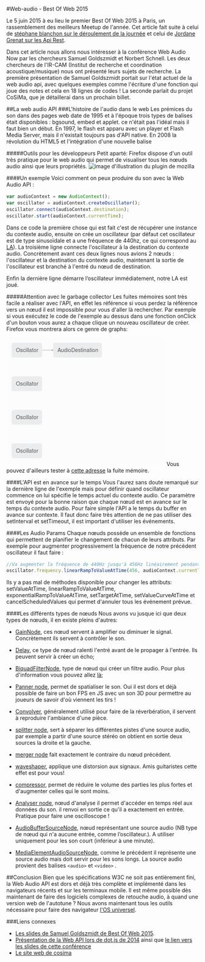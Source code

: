 #Web-audio - Best Of Web 2015

Le 5 juin 2015 à eu lieu le premier Best Of Web 2015 à Paris, un rassemblement des meilleurs Meetup de l'année. Cet article fait suite à celui de [stéphane blanchon sur le déroulement de la journée](http://blog.viseo-bt.com/meilleur-du-web-a-la-conference-best-web-2015/) et celui de [Jordane Grenat sur les Api Rest](https://stackedit.io/viewer#!provider=gist&gistId=2fcfe1a2c774c13e2466&filename=restWorld-bestOfWeb.md).

Dans cet article nous allons nous intéresser à la conférence Web Audio Now par les chercheurs Samuel Goldszmidt et Norbert Schnell. Les deux chercheurs de l'IR-CAM (Institut de recherche et coordination acoustique/musique) nous ont présenté leurs sujets de recherche. La première présentation de Samuel Goldszmidt portait sur l'état actuel de la web audio api, avec quelques exemples comme l'écriture d'une fonction qui joue des notes et cela en 18 lignes de codes ! La seconde parlait du projet CoSiMa, que je détaillerai dans un prochain billet.

##La web audio API
###L'histoire de l'audio dans le web
Les prémices du son dans des pages web date de 1995 et à l'époque trois types de balises était disponibles : bgsound, embed et applet. ce n'était pas l'idéal mais il faut bien un début. 
En 1997, le flash est apparu avec un player et Flash Media Server, mais il n'existait toujours pas d'API native.
En 2008 la révolution du HTML5 et l'intégration d'une nouvelle balise <audio> et enfin en 2010 le W3C définie la Web Audio API. À l'heure où j’écris ces lignes [le document est actuellement en Editor's graph](http://webaudio.github.io/web-audio-api/) mais [reste parfaitement utilisable sur tous les navigateurs sauf IE](http://caniuse.com/#search=web%20audio%20api), mais Edge implémentera  la Web Audio API.
###La Web Audio API en détail
L'API est de Haut niveau et elle permet un contrôle du son en JavaScript, elle repose sur le principe de routing modulaire. C'est à dire que le son possède une entrée auquel on va lui appliquer des nœuds audio pour obtenir le son en sortie. Un nœud audio peu par exemple correspondre à un filtre de certaines fréquences où un amplificateur, etc.

#####Outils pour les développeurs
Petit aparté: Firefox dispose d'un outil très pratique pour le web audio qui permet de visualiser tous les nœuds audio ainsi que leurs propriétés.
![image d'illustration du plugin de mozilla](http://blog.mozilla.org/hacks/files/2014/06/Web-Audio-Editor-1.png)

####Un exemple 
Voici comment on peux produire du son avec la Web Audio API :
```javascript
var audioContext = new AudioContext();
var oscillator = audioContext.createOscillator();
oscillator.connect(audioContext.destination);
oscillator.start(audioContext.currentTime);
```
Dans ce code la première chose qui est fait c'est de récupérer une instance du contexte audio, ensuite on crée un oscillateur (par défaut cet oscillateur est de type sinusoïdale et a une fréquence de 440hz, ce qui correspond au [LA](https://fr.wikipedia.org/wiki/La440)).
La troisième ligne connecte l'oscillateur à la destination du contexte audio. Concrètement avant ces deux lignes nous avions 2 nœuds : l'oscillateur et la destination du contexte audio, maintenant la sortie de l'oscillateur est branché à l'entré du nœud de destination. 

Enfin la dernière ligne démarre l’oscillateur immédiatement, notre LA est joué.

#####Attention avec le garbage collector
Les fuites mémoires sont très facile a réaliser avec l'API, en effet les référence si vous perdez la référence vers un nœud il est impossible pour vous d'aller là rechercher. Par exemple si vous exécutez le code de l'exemple au dessus dans une fonction onClick d'un bouton vous aurez a chaque clique un nouveau oscillateur de créer. Firefox vous montrera alors ce genre de graphs:

![image d'illustration](https://raw.githubusercontent.com/FBerthelot/web-audio-api-examples/gh-pages/images/garbage_collector.png)
Vous pouvez d'ailleurs tester à [cette adresse](http://fberthelot.github.io/web-audio-api-examples/exemple1) la fuite mémoire.

####L'API est en avance sur le temps
Vous l'aurez sans doute remarqué sur la dernière ligne de l'exemple mais pour définir quand oscillateur commence on lui spécifie le temps actuel du contexte audio. Ce paramètre est envoyé pour la bonne raison que chaque nœud est en avance sur le temps du contexte audio. Pour faire simple l'API a le temps du buffer en avance sur contexte.
Il faut donc faire très attention de ne pas utiliser des setInterval et setTimeout, il est important d'utiliser les événements.

####Les Audio Params
Chaque nœuds possède un ensemble de fonctions qui permettent de planifier le changement de chacun de leurs attributs. Par exemple pour augmenter progressivement la fréquence de notre précédent oscillateur il faut faire : 
```javascript
//Va augmenter la fréquence de 440Hz jusqu'à 456Hz linéairement pendant 10 secondes 
oscillator.frequency.linearRampToValueAtTime(456, audioContext.currentTime + 10);
```
Ils y a pas mal de méthodes  disponible pour changer les attributs: setValueAtTime, linearRampToValueAtTime, exponentialRampToValueAtTime, setTargetAtTime, setValueCurveAtTime et cancelScheduledValues qui permet d'annuler tous les événement prévue. 

####Les différents types de nœuds
Nous avons vu jusque ici que deux types de nœuds, il en existe pleins d'autres:

 - [GainNode](https://developer.mozilla.org/fr/docs/Web/API/GainNode), ces nœud servent à amplifier ou diminuer le signal. Concrètement ils servent à contrôler le son. 
 - [Delay](http://webaudio.github.io/web-audio-api/#the-delaynode-interface), ce type de nœud ralenti l'entré avant de le propager à l'entrée. Ils peuvent servir à créer un écho;
 - [BiquadFilterNode](https://developer.mozilla.org/en-US/docs/Web/API/BiquadFilterNode), type de nœud qui créer un filtre audio. Pour plus d'information vous pouvez allez [là](https://fr.wikipedia.org/wiki/Filtre_%28audio%29#Filtres_passe-haut_et_passe-bas);
 - [Panner node](https://developer.mozilla.org/fr/docs/Web/API/AudioListener), permet de spatialiser le son. Oui il est dors et déjà possible de faire un bon FPS en JS avec un son 3D pour permettre au joueurs de savoir d'où viennent les tirs !
 - [Convolver](http://webaudio.github.io/web-audio-api/#linear-effects-using-convolution), généralement utilisé pour faire de la réverbération, il servent à reproduire l'ambiance d'une pièce.
 - [splitter node](http://webaudio.github.io/web-audio-api/#the-channelsplitternode-interface), sert à séparer les différentes pistes d'une source audio, par exemple a partir d'une source stéréo on obtient en sortie deux sources la droite et la gauche.
 - [merger node](http://webaudio.github.io/web-audio-api/#the-channelmergernode-interface) fait exactement le contraire du nœud précédent.
 - [waveshaper](https://developer.mozilla.org/fr/docs/Web/API/WaveShaperNode), applique une distorsion aux signaux. Amis guitaristes cette effet est pour vous!
 - [compressor](http://webaudio.github.io/web-audio-api/#the-dynamicscompressornode-interface), permet de réduire le volume des parties les plus fortes et d'augmenter celles qui le sont moins.

 - [Analyser node](https://developer.mozilla.org/fr/docs/Web/API/AnalyserNode), nœud d'analyse il permet d'accéder en temps réel aux données du son. il renvoi en sortie ce qu'il a exactement en entrée. Pratique pour faire une oscilloscope !

 - [AudioBufferSourceNode](https://developer.mozilla.org/fr/docs/Web/API/AudioBufferSourceNode), nœud représentant une source audio (NB type de nœud qui n'a aucune entrée, comme l’oscillateur.). A utiliser uniquement pour les son court (inférieur à une minute).
 - [MediaElementAudioSourceNode](https://developer.mozilla.org/fr/docs/Web/API/MediaElementAudioSourceNode), comme le précédent il représente une source audio mais doit servir pour les sons longs. La source audio provient des balises `<audio>` et `<video>` .

##Conclusion
Bien que les spécifications W3C ne soit pas entièrement fini, la Web Audio API est dors et déjà très complète et implémenté dans les navigateurs récents et sur les terminaux mobile. Il est même possible dès maintenant de faire des logiciels complexes de retouche audio, à quand une version web de l'autotune ? Nous avons maintenant tous les outils nécessaire pour faire des navigateur [l'OS universel](http://www.infoworld.com/article/2609165/web-browsers/10-reasons-the-browser-is-becoming-the-universal-os.html).

###Liens connexes
* [Les slides de Samuel Goldszmidt de Best Of Web 2015](http://ouhouhsami.github.io/2015-06-05-bestofweb-paris/#1).
* [Présentation de la Web API lors de dot.js de 2014](http://lanyrd.com/2014/dotjseu/sdgppz/) ainsi que [le lien vers les slides de cette conférence](http://soledadpenades.com/files/t/20141117_dotjs/#21)
* [Le site web de cosima](http://cosima.ircam.fr/)